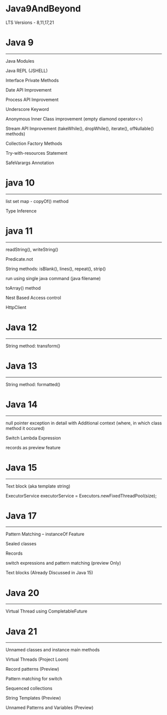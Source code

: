 # Java9AndBeyond
LTS Versions - 8,11,17,21

# Java 9
****************************************
Java Modules

Java REPL (JSHELL)

Interface Private Methods

Date API Improvement

Process API Improvement

Underscore Keyword

Anonymous Inner Class improvement (empty diamond operator<>)

Stream API Improvement (takeWhile(), dropWhile(), iterate(), ofNullable() methods)

Collection Factory Methods

Try-with-resources Statement

SafeVarargs Annotation


# java 10
***************************************
list set map - copyOf() method

Type Inference

# java 11
***************************************
readString(), writeString()

Predicate.not

String methods: isBlank(), lines(), repeat(), strip()

run using single java command (java filename)

toArray() method

Nest Based Access control

HttpClient

# Java 12
***************************************
String method: transform()

# Java 13
***************************************
String method: formatted()

# Java 14
***************************************
null pointer exception in detail with Additional context (where, in which class method it occured)

Switch Lambda Expression

records as preview feature

# Java 15
***************************************
Text block (aka template string)

ExecutorService executorService = Executors.newFixedThreadPool(size);

# Java 17
********************************************************
Pattern Matching – instanceOf Feature

Sealed classes

Records

switch expressions and pattern matching (preview Only)

Text blocks (Already Discussed in Java 15)

# Java 20
*******************************************************
Virtual Thread using CompletableFuture

# Java 21
*******************************************************

Unnamed classes and instance main methods

Virtual Threads (Project Loom)

Record patterns (Preview)

Pattern matching for switch

Sequenced collections

String Templates (Preview)

Unnamed Patterns and Variables (Preview)
